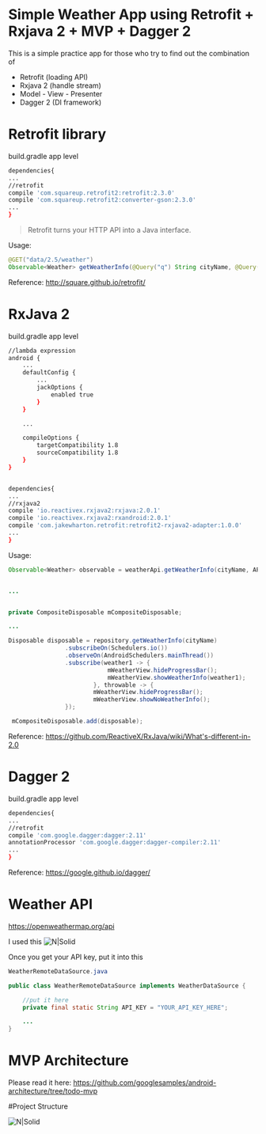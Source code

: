 # Simple Weather App using Retrofit + Rxjava 2 + MVP + Dagger 2


This is a simple practice app for those who try to find out the combination of

  - Retrofit (loading API)
  - Rxjava 2 (handle stream)
  - Model - View - Presenter
  - Dagger 2 (DI framework)

# Retrofit library

build.gradle app level
```sh
dependencies{
...
//retrofit
compile 'com.squareup.retrofit2:retrofit:2.3.0'
compile 'com.squareup.retrofit2:converter-gson:2.3.0'
...
}

```



> Retrofit turns your HTTP API into a Java interface.


Usage: 

```java
@GET("data/2.5/weather") 
Observable<Weather> getWeatherInfo(@Query("q") String cityName, @Query("APPID") String apiKey);
```

Reference: http://square.github.io/retrofit/

# RxJava 2

build.gradle app level
```sh
//lambda expression 
android {
    ...
    defaultConfig {
        ...
        jackOptions {
            enabled true
        }
    }

    ...

    compileOptions {
        targetCompatibility 1.8
        sourceCompatibility 1.8
    }
}


dependencies{
...
//rxjava2
compile 'io.reactivex.rxjava2:rxjava:2.0.1'
compile 'io.reactivex.rxjava2:rxandroid:2.0.1'
compile 'com.jakewharton.retrofit:retrofit2-rxjava2-adapter:1.0.0'
...
}

```

Usage: 

```java
Observable<Weather> observable = weatherApi.getWeatherInfo(cityName, API_KEY);


...


private CompositeDisposable mCompositeDisposable;

...

Disposable disposable = repository.getWeatherInfo(cityName)
                .subscribeOn(Schedulers.io())
                .observeOn(AndroidSchedulers.mainThread())
                .subscribe(weather1 -> {
                            mWeatherView.hideProgressBar();
                            mWeatherView.showWeatherInfo(weather1);
                        }, throwable -> {
                        mWeatherView.hideProgressBar();
                        mWeatherView.showNoWeatherInfo();
                });

 mCompositeDisposable.add(disposable);
```


Reference: https://github.com/ReactiveX/RxJava/wiki/What's-different-in-2.0

# Dagger 2

build.gradle app level
```sh
dependencies{
...
//retrofit
compile 'com.google.dagger:dagger:2.11'
annotationProcessor 'com.google.dagger:dagger-compiler:2.11'
...
}

```


Reference: https://google.github.io/dagger/


# Weather API
https://openweathermap.org/api

I used this
![N|Solid](https://image.prntscr.com/image/Ao2Ew-XoT8yBquO5trY4BQ.png)

Once you get your API key, put it into this

```java
WeatherRemoteDataSource.java

public class WeatherRemoteDataSource implements WeatherDataSource {

    //put it here
    private final static String API_KEY = "YOUR_API_KEY_HERE";

    ...
}

```


# MVP Architecture

Please read it here: https://github.com/googlesamples/android-architecture/tree/todo-mvp


#Project Structure

![N|Solid](https://image.prntscr.com/image/MV4LONduSVuCBixqKXKFSw.png)









